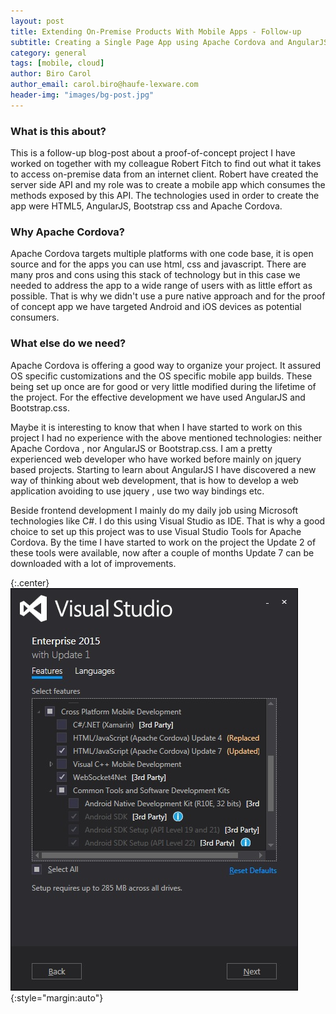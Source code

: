 ```yaml
---
layout: post
title: Extending On-Premise Products With Mobile Apps - Follow-up
subtitle: Creating a Single Page App using Apache Cordova and AngularJS
category: general
tags: [mobile, cloud]
author: Biro Carol
author_email: carol.biro@haufe-lexware.com
header-img: "images/bg-post.jpg"
---
```


### What is this about?

This is a follow-up blog-post about a proof-of-concept project I have worked on together with my colleague Robert Fitch to find out what it takes to access on-premise data from an internet client. Robert have created the server side API and my role was to create a mobile app which consumes the methods exposed by this API. The technologies used in order to create the app were HTML5, AngularJS, Bootstrap css and Apache Cordova.

### Why Apache Cordova?

Apache Cordova targets multiple platforms with one code base, it is open source and for the apps you can use html, css and javascript. There are many pros and cons using this stack of technology but in this case we needed to address the app to a wide range of users with as little effort as possible. That is why we didn't use a pure native approach and for the proof of concept app we have targeted Android and iOS devices as potential consumers.

### What else do we need?
Apache Cordova is offering a good way to organize your project. It assured OS specific customizations and the OS specific mobile app builds. These being set up once are for good or very little modified during the lifetime of the project. For the effective development we have used AngularJS and Bootstrap.css.

Maybe it is interesting to know that when I have started to work on this project I had no experience with the above mentioned technologies: neither Apache Cordova , nor AngularJS or Bootstrap.css. I am a pretty experienced web developer who have worked before mainly on jquery based projects. Starting to learn about AngularJS I have discovered a new way of thinking about web development, that is how to develop a web application avoiding to use jquery , use two way bindings etc.

Beside frontend development I mainly do my daily job using Microsoft technologies like C#. I do this using Visual Studio as IDE. That is why a good choice to set up this project was to use Visual Studio Tools for Apache Cordova. By the time I have started to work on the project the Update 2 of these tools were available, now after a couple of months Update 7 can be downloaded with a lot of improvements.

{:.center}
![Reisekosten App Frontend - Visual Studio Tools for Apache Cordova]( /images/reisekosten-app/visualstudioupdate7.jpg){:style="margin:auto"}
